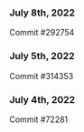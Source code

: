 ### July 8th, 2022

Commit #292754

### July 5th, 2022

Commit #314353


### July 4th, 2022

Commit #72281
